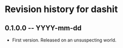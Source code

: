 # Revision history for dashit

## 0.1.0.0 -- YYYY-mm-dd

* First version. Released on an unsuspecting world.
